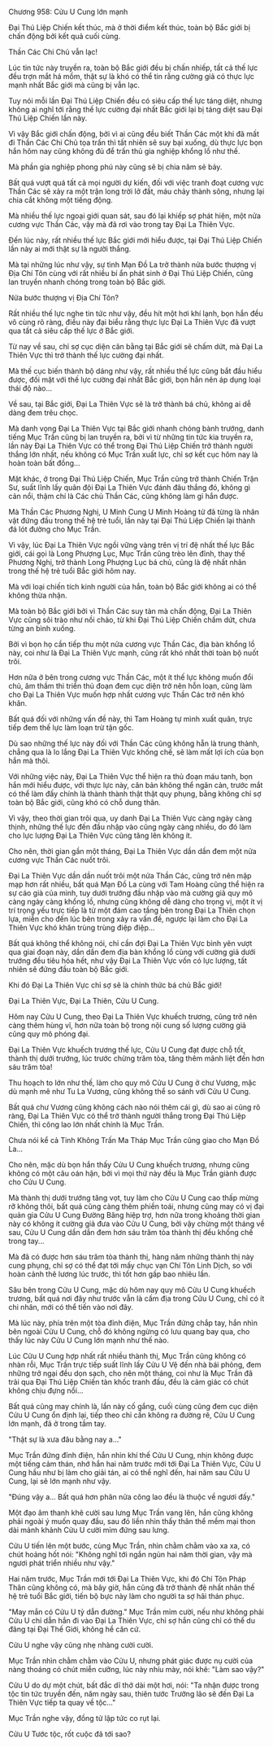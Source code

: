 




Chương 958: Cửu U Cung lớn mạnh


Đại Thú Liệp Chiến kết thúc, mà ở thời điểm kết thúc, toàn bộ Bắc giới bị chấn động bởi kết quả cuối cùng.

Thần Các Chi Chủ vẫn lạc!

Lúc tin tức này truyền ra, toàn bộ Bắc giới đều bị chấn nhiếp, tất cả thế lực đều trợn mắt há mồm, thật sự là khó có thể tin rằng cường giả có thực lực mạnh nhất Bắc giới mà cũng bị vẫn lạc.

Tuy nói mỗi lần Đại Thú Liệp Chiến đều có siêu cấp thế lực táng diệt, nhưng không ai nghĩ tới rằng thế lực cường đại nhất Bắc giới lại bị táng diệt sau Đại Thú Liệp Chiến lần này.

Vì vậy Bắc giới chấn động, bởi vì ai cũng đều biết Thần Các một khi đã mất đi Thần Các Chi Chủ tọa trấn thì tất nhiên sẽ suy bại xuống, dù thực lực bọn hắn hôm nay cũng không đủ để trấn thủ gia nghiệp khổng lồ như thế.

Mà phần gia nghiệp phong phú này cũng sẽ bị chia năm sẻ bảy.

Bất quá vượt quá tất cả mọi người dự kiến, đối với việc tranh đoạt cương vực Thần Các sẽ xảy ra một trận long trời lở đất, máu chảy thành sông, nhưng lại chia cắt không một tiếng động.

Mà nhiều thế lực ngoại giới quan sát, sau đó lại khiếp sợ phát hiện, một nửa cương vực Thần Các, vậy mà đã rơi vào trong tay Đại La Thiên Vực.

Đến lúc này, rất nhiều thế lực Bắc giới mới hiểu được, tại Đại Thú Liệp Chiến lần này ai mới thật sự là người thắng.

Mà tại những lúc như vậy, sự tình Mạn Đồ La trở thành nửa bước thượng vị Địa Chí Tôn cùng với rất nhiều bí ẩn phát sinh ở Đại Thú Liệp Chiến, cũng lan truyền nhanh chóng trong toàn bộ Bắc giới.

Nửa bước thượng vị Địa Chí Tôn?

Rất nhiều thế lực nghe tin tức như vậy, đều hít một hơi khí lạnh, bọn hắn đều vô cùng rõ ràng, điều này đại biểu rằng thực lực Đại La Thiên Vực đã vượt qua tất cả siêu cấp thế lực ở Bắc giới.

Từ nay về sau, chỉ sợ cục diện cân bằng tại Bắc giới sẽ chấm dứt, mà Đại La Thiên Vực thì trở thành thế lực cường đại nhất.

Mà thế cục biến thành bộ dáng như vậy, rất nhiều thế lực cũng bắt đầu hiểu được, đối mặt với thế lực cường đại nhất Bắc giới, bọn hắn nên áp dụng loại thái độ nào...

Về sau, tại Bắc giới, Đại La Thiên Vực sẽ là trở thành bá chủ, không ai dễ dàng đem trêu chọc.

Mà danh vọng Đại La Thiên Vực tại Bắc giới nhanh chóng bành trướng, danh tiếng Mục Trần cũng bị lan truyền ra, bởi vì từ những tin tức kia truyền ra, lần này Đại La Thiên Vực có thể trong Đại Thú Liệp Chiến trở thành người thắng lớn nhất, nếu không có Mục Trần xuất lực, chỉ sợ kết cục hôm nay là hoàn toàn bất đồng...

Mặt khác, ở trong Đại Thú Liệp Chiến, Mục Trần cũng trở thành Chiến Trận Sư, suất lĩnh lấy quân đội Đại La Thiên Vực đánh đâu thắng đó, không gì cản nổi, thậm chí là Các chủ Thần Các, cũng không làm gì hắn được.

Mà Thần Các Phương Nghị, U Minh Cung U Minh Hoàng tử đã từng là nhân vật đứng đầu trong thế hệ trẻ tuổi, lần này tại Đại Thú Liệp Chiến lại thành đá lót đường cho Mục Trần.

Vì vậy, lúc Đại La Thiên Vực ngồi vững vàng trên vị trí đệ nhất thế lực Bắc giới, cái gọi là Long Phượng Lục, Mục Trần cũng trèo lên đỉnh, thay thế Phương Nghị, trở thành Long Phượng Lục bá chủ, cũng là đệ nhất nhân trong thế hệ trẻ tuổi Bắc giới hôm nay.

Mà với loại chiến tích kinh người của hắn, toàn bộ Bắc giới không ai có thể không thừa nhận.

Mà toàn bộ Bắc giới bởi vì Thần Các suy tàn mà chấn động, Đại La Thiên Vực cũng sôi trào như nồi chảo, từ khi Đại Thú Liệp Chiến chấm dứt, chưa từng an bình xuống.

Bởi vì bọn họ cần tiếp thu một nửa cương vực Thần Các, địa bàn khổng lồ này, coi như là Đại La Thiên Vực mạnh, cũng rất khó nhất thời toàn bộ nuốt trôi.

Hơn nữa ở bên trong cương vực Thần Các, một ít thế lực không muốn đổi chủ, âm thầm thi triển thủ đoạn đem cục diện trở nên hỗn loạn, cũng làm cho Đại La Thiên Vực muốn hợp nhất cương vực Thần Các trở nên khó khăn.

Bất quá đối với những vấn đề này, thì Tam Hoàng tự mình xuất quân, trực tiếp đem thế lực làm loạn trừ tận gốc.

Dù sao những thế lực này đối với Thần Các cũng không hẵn là trung thành, chẳng qua là lo lắng Đại La Thiên Vực khống chế, sẽ làm mất lợi ích của bọn hắn mà thôi.

Với những việc này, Đại La Thiên Vực thể hiện ra thủ đoạn máu tanh, bọn hắn mới hiểu được, với thực lực này, căn bản không thể ngăn cản, trước mắt có thể làm đấy chính là thành thành thật thật quy phụng, bằng không chỉ sợ toàn bộ Bắc giới, cũng khó có chỗ dung thân.

Vì vậy, theo thời gian trôi qua, uy danh Đại La Thiên Vực càng ngày càng thịnh, những thế lực đến đầu nhập vào cũng ngày càng nhiều, do đó làm cho lực lượng Đại La Thiên Vực cũng tăng lên không ít.

Cho nên, thời gian gần một tháng, Đại La Thiên Vực dần dần đem một nửa cương vực Thần Các nuốt trôi.

Đại La Thiên Vực dần dần nuốt trôi một nửa Thần Các, cũng trở nên mập mạp hơn rất nhiều, bất quá Mạn Đồ La cùng với Tam Hoàng cũng thể hiện ra sự cáo già của mình, tuy dưới trướng đầu nhập vào mà cường giả quy mô càng ngày càng khổng lồ, nhưng cũng không dễ dàng cho trọng vị, một ít vị trí trọng yếu trực tiếp là từ một đám cao tầng bên trong Đại La Thiên chọn lựa, miễn cho đến lúc bên trong xảy ra vấn đề, ngược lại làm cho Đại La Thiên Vực khó khăn trùng trùng điệp điệp...

Bất quá không thể không nói, chỉ cần đợi Đại La Thiên Vực bình yên vượt qua giai đoạn này, dần dần đem địa bàn khổng lồ cùng với cường giả dưới trướng đều tiêu hóa hết, như vậy Đại La Thiên Vực vốn có lực lượng, tất nhiên sẽ đứng đầu toàn bộ Bắc giới.

Khi đó Đại La Thiên Vực chỉ sợ sẽ là chính thức bá chủ Bắc giới!

Đại La Thiên Vực, Đại La Thiên, Cửu U Cung.

Hôm nay Cửu U Cung, theo Đại La Thiên Vực khuếch trương, cũng trở nên càng thêm hùng vĩ, hơn nữa toàn bộ trong nội cung số lượng cường giả cũng quy mô phóng đại.

Đại La Thiên Vực khuếch trương thế lực, Cửu U Cung đạt được chỗ tốt, thành thị dưới trướng, lúc trước chừng trăm tòa, tăng thêm mãnh liệt đến hơn sáu trăm tòa!

Thu hoạch to lớn như thế, làm cho quy mô Cửu U Cung ở chư Vương, mặc dù mạnh mẽ như Tu La Vương, cũng không thể so sánh với Cửu U Cung.

Bất quá chư Vương cũng không cách nào nói thêm cái gì, dù sao ai cũng rõ ràng, Đại La Thiên Vực có thể trở thành người thắng trong Đại Thú Liệp Chiến, thì công lao lớn nhất chính là Mục Trần.

Chưa nói kể cả Tinh Không Trấn Ma Tháp Mục Trần cũng giao cho Mạn Đồ La...

Cho nên, mặc dù bọn hắn thấy Cửu U Cung khuếch trương, nhưng cũng không có một câu oán hận, bởi vì mọi thứ này đều là Mục Trần giành được cho Cửu U Cung.

Mà thành thị dưới trướng tăng vọt, tuy làm cho Cửu U Cung cao thấp mừng rỡ không thôi, bất quá cũng càng thêm phiền toái, nhưng cũng may có vị đại quản gia Cửu U Cung Đường Băng hiệp trợ, hơn nữa trong khoảng thời gian này có không ít cường giả đưa vào Cửu U Cung, bởi vậy chừng một tháng về sau, Cửu U Cung dần dần đem hơn sáu trăm tòa thành thị đều khống chế trong tay...

Mà đã có được hơn sáu trăm tòa thành thị, hàng năm những thành thị này cung phụng, chỉ sợ có thể đạt tới mấy chục vạn Chí Tôn Linh Dịch, so với hoàn cảnh thê lương lúc trước, thì tốt hơn gấp bao nhiêu lần.

Sâu bên trong Cửu U Cung, mặc dù hôm nay quy mô Cửu U Cung khuếch trương, bất quá nơi đây như trước vẫn là cấm địa trong Cửu U Cung, chỉ có ít chi nhân, mới có thể tiến vào nơi đây.

Mà lúc này, phía trên một tòa đỉnh điện, Mục Trần đứng chắp tay, hắn nhìn bên ngoài Cửu U Cung, chỗ đó không ngừng có lưu quang bay qua, cho thấy lúc này Cửu U Cung lớn mạnh như thế nào.

Lúc Cửu U Cung hợp nhất rất nhiều thành thị, Mục Trần cũng không có nhàn rỗi, Mục Trần trực tiếp suất lĩnh lấy Cửu U Vệ đến nhà bái phỏng, đem những trở ngại đều dọn sạch, cho nên một tháng, coi như là Mục Trần đã trải qua Đại Thú Liệp Chiến tàn khốc tranh đấu, đều là cảm giác có chút không chịu đựng nổi...

Bất quá cũng may chính là, lần này cố gắng, cuối cùng cũng đem cục diện Cửu U Cung ổn định lại, tiếp theo chỉ cần không ra đường rẽ, Cửu U Cung lớn mạnh, đã ở trong tầm tay.

"Thật sự là xưa đâu bằng nay a..."

Mục Trần đứng đỉnh điện, hắn nhìn khí thế Cửu U Cung, nhịn không được một tiếng cảm thán, nhớ hắn hai năm trước mới tới Đại La Thiên Vực, Cửu U Cung hầu như bị làm cho giải tán, ai có thể nghĩ đến, hai năm sau Cửu U Cung, lại sẽ lớn mạnh như vậy.

"Đúng vậy a... Bất quá hơn phân nửa công lao đều là thuộc về ngươi đấy."

Một đạo âm thanh khẽ cười sau lưng Mục Trần vang lên, hắn cũng không phải ngoài ý muốn quay đầu, sau đó liền nhìn thấy thân thể mềm mại thon dài mảnh khảnh Cửu U cười mỉm đứng sau lưng.

Cửu U tiến lên một bước, cùng Mục Trần, nhìn chằm chằm vào xa xa, có chút hoảng hốt nói: "Không nghĩ tới ngắn ngủn hai năm thời gian, vậy mà ngươi phát triển nhiều như vậy."

Hai năm trước, Mục Trần mới tới Đại La Thiên Vực, khi đó Chí Tôn Pháp Thân cũng không có, mà bây giờ, hắn cũng đã trở thành đệ nhất nhân thế hệ trẻ tuổi Bắc giới, tiến bộ bực này làm cho người ta sợ hãi thán phục.

"May mắn có Cửu U tỷ dẫn đường." Mục Trần mỉm cười, nếu như không phải Cửu U chỉ dẫn hắn đi vào Đại La Thiên Vực, chỉ sợ hắn cũng chỉ có thể du đãng tại Đại Thế Giới, không hề căn cứ.

Cửu U nghe vậy cũng nhẹ nhàng cười cười.

Mục Trần nhìn chằm chằm vào Cửu U, nhưng phát giác được nụ cười của nàng thoáng có chút miễn cưỡng, lúc này nhíu mày, nói khẽ: "Làm sao vậy?"

Cửu U do dự một chút, bất đắc dĩ thở dài một hơi, nói: "Ta nhận được trong tộc tin tức truyền đến, năm ngày sau, thiên tước Trưởng lão sẽ đến Đại La Thiên Vực tiếp ta quay về tộc..."

Mục Trần nghe vậy, đồng tử lập tức co rụt lại.

Cửu U Tước tộc, rốt cuộc đã tới sao?




